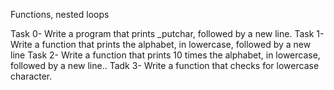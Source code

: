 Functions, nested loops

Task 0- Write a program that prints _putchar, followed by a new line.
Task 1- Write a function that prints the alphabet, in lowercase, followed by a new line
Task 2- Write a function that prints 10 times the alphabet, in lowercase, followed by a new line..
Tadk 3- Write a function that checks for lowercase character.
